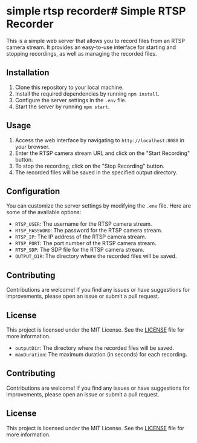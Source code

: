 # simple rtsp recorder# Simple RTSP Recorder

This is a simple web server that allows you to record files from an RTSP camera stream. It provides an easy-to-use interface for starting and stopping recordings, as well as managing the recorded files.

## Installation

1. Clone this repository to your local machine.
2. Install the required dependencies by running `npm install`.
3. Configure the server settings in the `.env` file.
4. Start the server by running `npm start`.

## Usage

1. Access the web interface by navigating to `http://localhost:8080` in your browser.
2. Enter the RTSP camera stream URL and click on the "Start Recording" button.
3. To stop the recording, click on the "Stop Recording" button.
4. The recorded files will be saved in the specified output directory.

## Configuration

You can customize the server settings by modifying the `.env` file. Here are some of the available options:

- `RTSP_USER`: The username for the RTSP camera stream.
- `RTSP_PASSWORD`: The password for the RTSP camera stream.
- `RTSP_IP`: The IP address of the RTSP camera stream.
- `RTSP_PORT`: The port number of the RTSP camera stream.
- `RTSP_SDP`: The SDP file for the RTSP camera stream.
- `OUTPUT_DIR`: The directory where the recorded files will be saved.

## Contributing

Contributions are welcome! If you find any issues or have suggestions for improvements, please open an issue or submit a pull request.

## License

This project is licensed under the MIT License. See the [LICENSE](LICENSE) file for more information.




































- `outputDir`: The directory where the recorded files will be saved.
- `maxDuration`: The maximum duration (in seconds) for each recording.

## Contributing

Contributions are welcome! If you find any issues or have suggestions for improvements, please open an issue or submit a pull request.

## License

This project is licensed under the MIT License. See the [LICENSE](LICENSE) file for more information.
